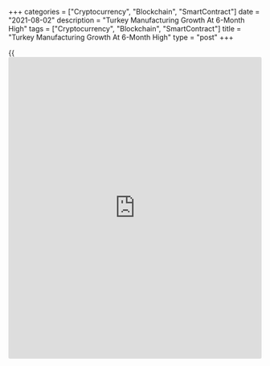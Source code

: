 +++
categories = ["Cryptocurrency", "Blockchain", "SmartContract"]
date = "2021-08-02"
description = "Turkey Manufacturing Growth At 6-Month High"
tags = ["Cryptocurrency", "Blockchain", "SmartContract"]
title = "Turkey Manufacturing Growth At 6-Month High"
type = "post"
+++

{{<iframe id="large-banner" src="https://www.bounty.group/#slide=23.0" width="100%" height="600" scrolling="no" style="border: 0px solid rgb(216, 221, 230); border-radius: 3px;">}}

Turkey's manufacturing growth was the fastest in six months in July,
mainly due to the loosening of Covid-19 restrictions, survey results
from IHS Markit showed on Monday.

The headline Istanbul Chamber of Industry Turkey manufacturing
Purchasing Managers' Index rose to 54.0 in July from 51.3 in June. Any
reading above 50.0 indicates expansion in the sector.

New orders increased in July at the fastest pace since August last year
and new export orders improved, amid a rise in international demand.

Production increased for the second straight month in July and backlogs
of work remained broadly unchanged.

Employment level and purchasing activity increased in July. Suppliers'
delivery time lengthened.

On the price font, input cost inflation rose for the third month in a
row in July and selling prices increased.

For comments and feedback [contact](https://www.playgroundfx.com/contact/): editorial@rtt[news](https://www.letsplayfx.com/blog/forex-news-website/).com

[Economic News][1]

 **What parts of the world are seeing the best (and worst) economic
performances lately? Click[here][2] to check out our [Econ Scorecard][2]
and find out! See up-to-the-moment [ranking](https://www.playgroundfx.com/blog/crypto-exchange-ranking/)s for the best and worst
performers in [GDP][3], [unemployment rate][4], [inflation][5] and much
more.**

   1. www.rtt[news](https://www.letsplayfx.com/blog/forex-news-website/).com/Content/EconomicNews.aspx
   2. www.rtt[news](https://www.letsplayfx.com/blog/forex-news-website/).com/economic-scorecard/world-rank/PPI/highest-performance.aspx
   3. www.rtt[news](https://www.letsplayfx.com/blog/forex-news-website/).com/economic-scorecard/world-rank/GDP/highest-performance.aspx
   4. www.rtt[news](https://www.letsplayfx.com/blog/forex-news-website/).com/economic-scorecard/world-rank/unemployment-rate/lowest-performance.aspx
   5. www.rtt[news](https://www.letsplayfx.com/blog/forex-news-website/).com/economic-scorecard/world-rank/CPI/highest-performance.aspx